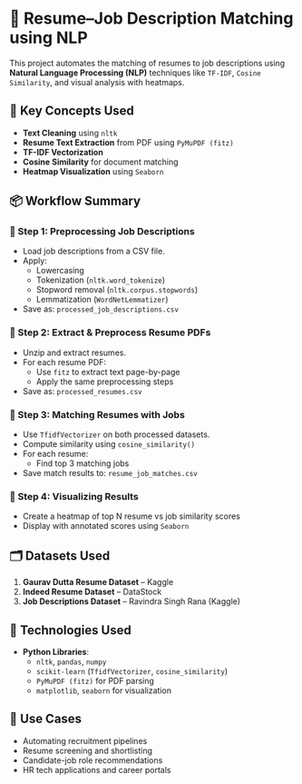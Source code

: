 # 💼 Resume–Job Description Matching using NLP

This project automates the matching of resumes to job descriptions using **Natural Language Processing (NLP)** techniques like `TF-IDF`, `Cosine Similarity`, and visual analysis with heatmaps.

## 🧠 Key Concepts Used

- **Text Cleaning** using `nltk`
- **Resume Text Extraction** from PDF using `PyMuPDF (fitz)`
- **TF-IDF Vectorization**
- **Cosine Similarity** for document matching
- **Heatmap Visualization** using `Seaborn`

## 📦 Workflow Summary

### 📍 Step 1: Preprocessing Job Descriptions
- Load job descriptions from a CSV file.
- Apply:
  - Lowercasing
  - Tokenization (`nltk.word_tokenize`)
  - Stopword removal (`nltk.corpus.stopwords`)
  - Lemmatization (`WordNetLemmatizer`)
- Save as: `processed_job_descriptions.csv`

### 📍 Step 2: Extract & Preprocess Resume PDFs
- Unzip and extract resumes.
- For each resume PDF:
  - Use `fitz` to extract text page-by-page
  - Apply the same preprocessing steps
- Save as: `processed_resumes.csv`

### 📍 Step 3: Matching Resumes with Jobs
- Use `TfidfVectorizer` on both processed datasets.
- Compute similarity using `cosine_similarity()`
- For each resume:
  - Find top 3 matching jobs
- Save match results to: `resume_job_matches.csv`

### 📍 Step 4: Visualizing Results
- Create a heatmap of top N resume vs job similarity scores
- Display with annotated scores using `Seaborn`

## 🗂️ Datasets Used

1. **Gaurav Dutta Resume Dataset** – Kaggle  
2. **Indeed Resume Dataset** – DataStock  
3. **Job Descriptions Dataset** – Ravindra Singh Rana (Kaggle)


## 🔧 Technologies Used

- **Python Libraries**:
  - `nltk`, `pandas`, `numpy`
  - `scikit-learn` (`TfidfVectorizer`, `cosine_similarity`)
  - `PyMuPDF (fitz)` for PDF parsing
  - `matplotlib`, `seaborn` for visualization
 
## 📌 Use Cases

- Automating recruitment pipelines
- Resume screening and shortlisting
- Candidate-job role recommendations
- HR tech applications and career portals


